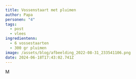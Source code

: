 ```yaml
---
title: Vossenstaart met pluimen
author: Papa
personen: "4"
tags:
  - post
  - vlees
ingredientenn:
  - 6 vossestaarten
  - 300 gr pluimen
image: /assets/blog/afbeelding_2022-08-31_233541106.png
date: 2024-06-18T17:43:02.741Z
---
```

M
